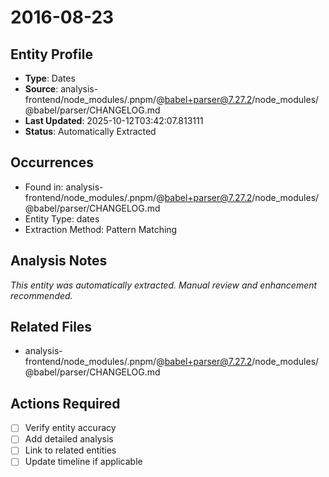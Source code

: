 # 2016-08-23

## Entity Profile
- **Type**: Dates
- **Source**: analysis-frontend/node_modules/.pnpm/@babel+parser@7.27.2/node_modules/@babel/parser/CHANGELOG.md
- **Last Updated**: 2025-10-12T03:42:07.813111
- **Status**: Automatically Extracted

## Occurrences
- Found in: analysis-frontend/node_modules/.pnpm/@babel+parser@7.27.2/node_modules/@babel/parser/CHANGELOG.md
- Entity Type: dates
- Extraction Method: Pattern Matching

## Analysis Notes
*This entity was automatically extracted. Manual review and enhancement recommended.*

## Related Files
- analysis-frontend/node_modules/.pnpm/@babel+parser@7.27.2/node_modules/@babel/parser/CHANGELOG.md

## Actions Required
- [ ] Verify entity accuracy
- [ ] Add detailed analysis
- [ ] Link to related entities
- [ ] Update timeline if applicable
